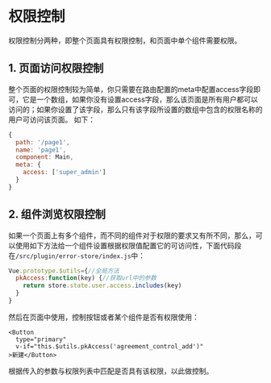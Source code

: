 # 权限控制

权限控制分两种，即整个页面具有权限控制，和页面中单个组件需要权限。


## 1. 页面访问权限控制

整个页面的权限控制较为简单，你只需要在路由配置的meta中配置access字段即可，它是一个数组，如果你没有设置access字段，那么该页面是所有用户都可以访问的；如果你设置了该字段，那么只有该字段所设置的数组中包含的权限名称的用户可访问该页面。 如下：
```js
{
  path: '/page1',
  name: 'page1',
  component: Main,
  meta: {
    access: ['super_admin'] 
  }
}
```
## 2. 组件浏览权限控制
如果一个页面上有多个组件，而不同的组件对于权限的要求又有所不同，那么，可以使用如下方法给一个组件设置根据权限值配置它的可访问性，下面代码段在`/src/plugin/error-store/index.js`中：
```js
Vue.prototype.$utils={//全局方法
  pkAccess:function(key) {//获取url中的参数
    return store.state.user.access.includes(key)
  }
}
```
然后在页面中使用，控制按钮或者某个组件是否有权限使用：
``` js{3}
<Button
  type="primary"
  v-if="this.$utils.pkAccess('agreement_control_add')"
>新建</Button>
```
根据传入的参数与权限列表中匹配是否具有该权限，以此做控制。
